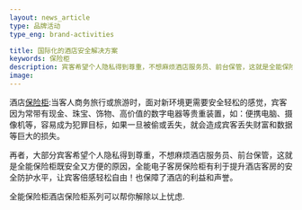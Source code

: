 ```yaml
---
layout: news_article
type: 品牌活动
type_eng: brand-activities

title: 国际化的酒店安全解决方案
keywords: 保险柜
description: 宾客希望个人隐私得到尊重，不想麻烦酒店服务员、前台保管，这就是全能保险柜既安全又方便的原因，让宾客倍感轻松自由！也保障了酒店的利益和声誉。
image: 
---
```

酒店[保险柜](http://www.qnnsafe.com/):当客人商务旅行或旅游时，面对新环境更需要安全轻松的感觉，宾客因为常带有现金、珠宝、饰物、高价值的数字电器等贵重装置，如：便携电脑、摄像机等，容易成为犯罪目标，如果一旦被偷或丢失，就会造成宾客丢失财富和数据等巨大的损失。

再者，大部分宾客希望个人隐私得到尊重，不想麻烦酒店服务员、前台保管，这就是全能保险柜既安全又方便的原因，全能电子客房保险柜有利于提升酒店客房的安全防护水平，让宾客倍感轻松自由！也保障了酒店的利益和声誉。

全能保险柜酒店保险柜系列可以帮你解除以上忧虑.
